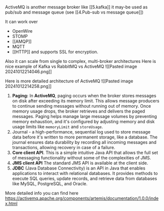 ActiveMQ is another message broker like [[5.kafka]]
it may-be used as pub/sub and message queue (see [[4.Pub-sub vs message queue]])

It can work over 
- OpenWire
- STOMP
- [[AMQP]]
- MQTT
- [[HTTP]] 
and supports SSL for encryption.

Also it can scale from single to complex, multi-broker architectures
Here is nice example of Kafka vs RabbitMQ vs ActiveMQ
![[Pasted image 20241012214046.png]]

Here is more detailed architecture of ActiveMQ
![[Pasted image 20241012214258.png]]
1. **Paging:** In **ActiveMQ**, paging occurs when the broker stores messages on disk after exceeding its memory limit. This allows message producers to continue sending messages without running out of memory. Once memory usage drops, the broker retrieves and delivers the paged messages. 
   Paging helps manage large message volumes by preventing memory exhaustion, and it's configured by adjusting memory and disk usage limits like `memoryLimit` and `storeUsage`.
2. Journal -  a high-performance, sequential log used to store message data before it's written to more permanent storage, like a database. The journal ensures data durability by recording all incoming messages and transactions, allowing recovery in case of a failure.
3. **Core client API**. This is a simple intuitive Java API that allows the full set of messaging functionality without some of the complexities of JMS.
4. **JMS client API** The standard JMS API is available at the client side.
5. **JDBC** (Java Database Connectivity) is an API in Java that enables applications to interact with relational databases. It provides methods to execute SQL queries, update records, and retrieve data from databases like MySQL, PostgreSQL, and Oracle.

More detailed info you can find here
https://activemq.apache.org/components/artemis/documentation/1.0.0/index.html